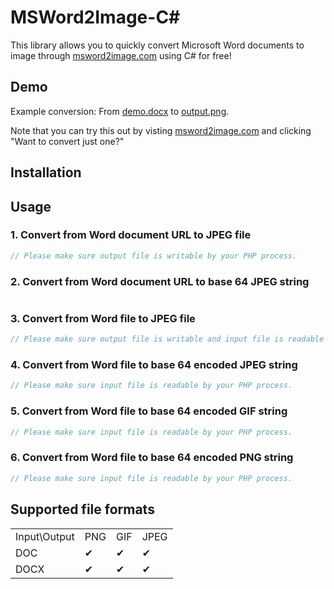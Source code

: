 # MSWord2Image-C#

This library allows you to quickly convert Microsoft Word documents to image through [msword2image.com](http://msword2image.com) using C# for free!

## Demo

Example conversion: From [demo.docx](http://msword2image.com/docs/demo.docx) to [output.png](http://msword2image.com/docs/demoOutput.png). 

Note that you can try this out by visting [msword2image.com](http://msword2image.com) and clicking "Want to convert just one?"

## Installation

## Usage

### 1. Convert from Word document URL to JPEG file

```csharp
// Please make sure output file is writable by your PHP process.
```

### 2. Convert from Word document URL to base 64 JPEG string

```csharp
```

### 3. Convert from Word file to JPEG file

```csharp
// Please make sure output file is writable and input file is readable by your PHP process.
```

### 4. Convert from Word file to base 64 encoded JPEG string

```csharp
// Please make sure input file is readable by your PHP process.
```

### 5. Convert from Word file to base 64 encoded GIF string

```csharp
// Please make sure input file is readable by your PHP process.
```

### 6. Convert from Word file to base 64 encoded PNG string

```csharp
// Please make sure input file is readable by your PHP process.
```

## Supported file formats

<table>
  <tbody>
    <tr>
      <td>Input\Output</td>
      <td>PNG</td>
      <td>GIF</td>
      <td>JPEG</td>
    </tr>
    <tr>
      <td>DOC</td>
      <td>✔</td>
      <td>✔</td>
      <td>✔</td>
    </tr>
    <tr>
      <td>DOCX</td>
      <td>✔</td>
      <td>✔</td>
      <td>✔</td>
    </tr>
  </tbody>
</table>
